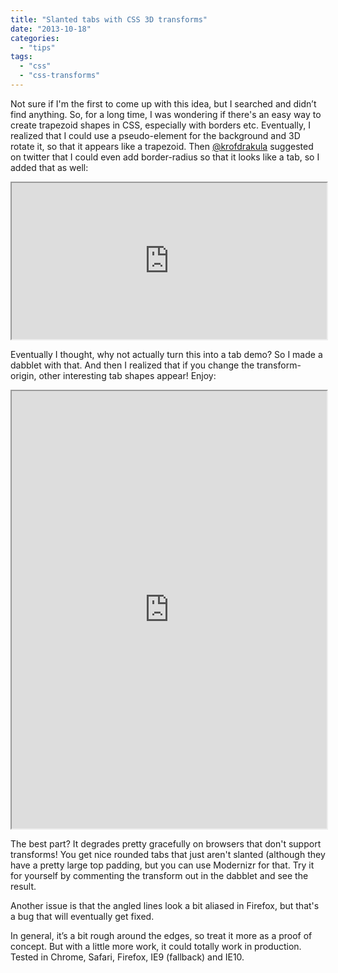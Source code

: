 ```yaml
---
title: "Slanted tabs with CSS 3D transforms"
date: "2013-10-18"
categories:
  - "tips"
tags:
  - "css"
  - "css-transforms"
---
```


Not sure if I'm the first to come up with this idea, but I searched and didn’t find anything. So, for a long time, I was wondering if there's an easy way to create trapezoid shapes in CSS, especially with borders etc. Eventually, I realized that I could use a pseudo-element for the background and 3D rotate it, so that it appears like a trapezoid. Then [@krofdrakula](https://twitter.com/krofdrakula) suggested on twitter that I could even add border-radius so that it looks like a tab, so I added that as well:

<iframe src="https://dabblet.com/gist/6867917" width="100%" height="250"></iframe>

Eventually I thought, why not actually turn this into a tab demo? So I made a dabblet with that. And then I realized that if you change the transform-origin, other interesting tab shapes appear! Enjoy:

<iframe src="https://dabblet.com/gist/7039790" width="100%" height="700"></iframe>

The best part? It degrades pretty gracefully on browsers that don't support transforms! You get nice rounded tabs that just aren't slanted (although they have a pretty large top padding, but you can use Modernizr for that. Try it for yourself by commenting the transform out in the dabblet and see the result.

Another issue is that the angled lines look a bit aliased in Firefox, but that's a bug that will eventually get fixed.

In general, it’s a bit rough around the edges, so treat it more as a proof of concept. But with a little more work, it could totally work in production. Tested in Chrome, Safari, Firefox, IE9 (fallback) and IE10.
